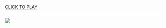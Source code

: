 
<a href="https://premium76.site?title=superhot_unblocked_games&ref=13M">CLICK TO PLAY</a></h3>
<hr>

<a href="https://premium76.site?title=superhot_unblocked_games&ref=13M"><img src="https://clearcache.store/games.png"></a>


